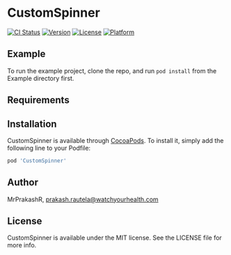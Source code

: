 # CustomSpinner

[![CI Status](https://img.shields.io/travis/MrPrakashR/CustomSpinner.svg?style=flat)](https://travis-ci.org/MrPrakashR/CustomSpinner)
[![Version](https://img.shields.io/cocoapods/v/CustomSpinner.svg?style=flat)](https://cocoapods.org/pods/CustomSpinner)
[![License](https://img.shields.io/cocoapods/l/CustomSpinner.svg?style=flat)](https://cocoapods.org/pods/CustomSpinner)
[![Platform](https://img.shields.io/cocoapods/p/CustomSpinner.svg?style=flat)](https://cocoapods.org/pods/CustomSpinner)

## Example

To run the example project, clone the repo, and run `pod install` from the Example directory first.

## Requirements

## Installation

CustomSpinner is available through [CocoaPods](https://cocoapods.org). To install
it, simply add the following line to your Podfile:

```ruby
pod 'CustomSpinner'
```

## Author

MrPrakashR, prakash.rautela@watchyourhealth.com

## License

CustomSpinner is available under the MIT license. See the LICENSE file for more info.
